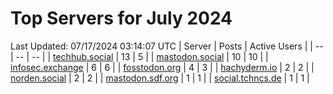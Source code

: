 # Top Servers for July 2024
Last Updated: 07/17/2024 03:14:07 UTC
| Server | Posts | Active Users |
| -- | -- | -- |
| [techhub.social](https://techhub.social/tags/PowerShell) | 13 | 5 |
| [mastodon.social](https://mastodon.social/tags/PowerShell) | 10 | 10 |
| [infosec.exchange](https://infosec.exchange/tags/PowerShell) | 6 | 6 |
| [fosstodon.org](https://fosstodon.org/tags/PowerShell) | 4 | 3 |
| [hachyderm.io](https://hachyderm.io/tags/PowerShell) | 2 | 2 |
| [norden.social](https://norden.social/tags/PowerShell) | 2 | 2 |
| [mastodon.sdf.org](https://mastodon.sdf.org/tags/PowerShell) | 1 | 1 |
| [social.tchncs.de](https://social.tchncs.de/tags/PowerShell) | 1 | 1 |
